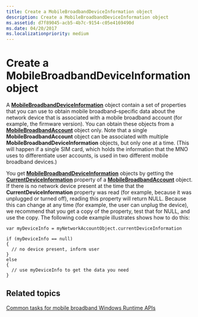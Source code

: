 ```yaml
---
title: Create a MobileBroadbandDeviceInformation object
description: Create a MobileBroadbandDeviceInformation object
ms.assetid: d7f89045-acb5-4b7c-9154-c05e4169490d
ms.date: 04/20/2017
ms.localizationpriority: medium
---
```


# Create a MobileBroadbandDeviceInformation object


A [**MobileBroadbandDeviceInformation**](https://msdn.microsoft.com/library/windows/apps/br207361) object contain a set of properties that you can use to obtain mobile broadband–specific data about the network device that is associated with a mobile broadband account (for example, the firmware version). You can obtain these objects from a [**MobileBroadbandAccount**](https://msdn.microsoft.com/library/windows/apps/br207353) object only. Note that a single **MobileBroadbandAccount** object can be associated with multiple **MobileBroadbandDeviceInformation** objects, but only one at a time. (This will happen if a single SIM card, which holds the information that the MNO uses to differentiate user accounts, is used in two different mobile broadband devices.)

You get [**MobileBroadbandDeviceInformation**](https://msdn.microsoft.com/library/windows/apps/br207361) objects by getting the [**CurrentDeviceInformation**](https://msdn.microsoft.com/library/windows/apps/hh770609) property of a [**MobileBroadbandAccount**](https://msdn.microsoft.com/library/windows/apps/br207353) object. If there is no network device present at the time that the **CurrentDeviceInformation** property was read (for example, because it was unplugged or turned off), reading this property will return NULL. Because this can change at any time (for example, the user can unplug the device), we recommend that you get a copy of the property, test that for NULL, and use the copy. The following code example illustrates shows how to do this:

``` syntax
var myDeviceInfo = myNetworkAccountObject.currentDeviceInformation

if (myDeviceInfo == null)
{
  // no device present, inform user
}
else 
{
  // use myDeviceInfo to get the data you need
}
```

## <span id="related_topics"></span>Related topics


[Common tasks for mobile broadband Windows Runtime APIs](common-tasks-for-mobile-broadband-windows-runtime-apis.md)

 

 






